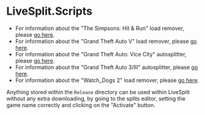 # LiveSplit.Scripts

- For information about the "The Simpsons: Hit & Run" load remover, please [go here](http://www.speedrun.com/The_Simpsons_Hit_and_Run/guide/5qdtw).
- For information about the "Grand Theft Auto V" load remover, please [go here](http://www.speedrun.com/gtav/guide/fhod2).
- For information about the "Grand Theft Auto: Vice City" autosplitter, please [go here](https://github.com/zoton2/LiveSplit.Scripts/blob/master/LiveSplit.GTAVC-README.md).
- For information about the "Grand Theft Auto 3/III" autosplitter, please [go here](https://github.com/zoton2/LiveSplit.Scripts/blob/master/LiveSplit.GTA3-README.md).
- For information about the "Watch_Dogs 2" load remover, please [go here](https://github.com/zoton2/LiveSplit.Scripts/blob/master/LiveSplit.WatchDogs2-README.md).

Anything stored within the `Release` directory can be used within LiveSplit without any extra downloading, by going to the splits editor, setting the game name correctly and clicking on the "Activate" button.